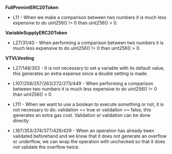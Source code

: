 **FullPremintERC20Token**
- L11 - When we make a comparison between two numbers it is much less expensive to do uint256() != 0 than uint256() > 0.


**VariableSupplyERC20Token**
- L27/31/40 - When performing a comparison between two numbers it is much less expensive to do uint256() != 0 than uint256() > 0.

**VTVLVesting**
- L27/148/353 - It is not necessary to set a variable with its default value, this generates an extra expense since a double setting is made.

- L107/256/257/263/272/273/449 - When performing a comparison between two numbers it is much less expensive to do uint256() != 0 than uint256() > 0.

- L111 - When we want to use a boolean to execute something or not, it is not necessary to do: validation == true or validation == false, this generates an extra gas cost. Validation or validation can be done directly

- L167/353/374/377/426/429 - When an operation has already been validated beforehand and we know that it does not generate an overflow or underflow, we can wrap the operation with unchecked so that it does not validate the overflow twice.

